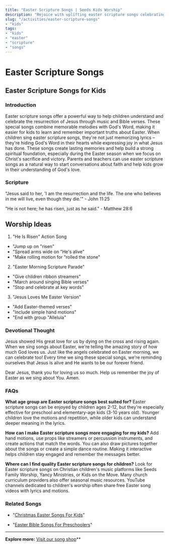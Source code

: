 ```yaml
---
title: "Easter Scripture Songs | Seeds Kids Worship"
description: "Rejoice with uplifting easter scripture songs celebrating Jesus' resurrection. Easter worship resources for kids and Sunday school."
slug: "/activities/easter-scripture-songs"
- "kids"
tags:
- "kids"
- "easter"
- "scripture"
- "songs"
---
```


# Easter Scripture Songs

## Easter Scripture Songs for Kids

### Introduction
Easter scripture songs offer a powerful way to help children understand and celebrate the resurrection of Jesus through music and Bible verses. These special songs combine memorable melodies with God's Word, making it easier for kids to learn and remember important truths about Easter. When children sing easter scripture songs, they're not just memorizing lyrics – they're hiding God's Word in their hearts while expressing joy in what Jesus has done. These songs create lasting memories and help build a strong spiritual foundation, especially during the Easter season when we focus on Christ's sacrifice and victory. Parents and teachers can use easter scripture songs as a natural way to start conversations about faith and help kids grow in their understanding of God's love.

### Scripture
"Jesus said to her, 'I am the resurrection and the life. The one who believes in me will live, even though they die.'" - John 11:25

"He is not here; he has risen, just as he said." - Matthew 28:6

## Worship Ideas
1. "He Is Risen" Action Song
- "Jump up on "risen"
- "Spread arms wide on "He's alive"
- "Make rolling motion for "rolled the stone"

2. "Easter Morning Scripture Parade"
- "Give children ribbon streamers"
- "March around singing Bible verses"
- "Stop and celebrate at key words"

3. "Jesus Loves Me Easter Version"
- "Add Easter-themed verses"
- "Include simple hand motions"
- "End with group "Alleluia"

### Devotional Thought
Jesus showed His great love for us by dying on the cross and rising again. When we sing songs about Easter, we're telling the amazing story of how much God loves us. Just like the angels celebrated on Easter morning, we can celebrate too! Every time we sing these special songs, we're reminding ourselves that Jesus is alive and He wants to be our forever friend.

Dear Jesus, thank you for loving us so much. Help us remember the joy of Easter as we sing about You. Amen.

### FAQs

**What age group are Easter scripture songs best suited for?**
Easter scripture songs can be enjoyed by children ages 2-12, but they're especially effective for preschool and elementary-age kids (3-10 years old). Younger children love the motions and repetition, while older kids can understand deeper meaning in the lyrics.

**How can I make Easter scripture songs more engaging for my kids?**
Add hand motions, use props like streamers or percussion instruments, and create actions that match the words. You can also draw pictures together about the songs or create a simple dance routine. Making it interactive helps children stay engaged and remember the messages better.

**Where can I find quality Easter scripture songs for children?**
Look for Easter scripture songs on Christian children's music platforms like Seeds Family Worship, Yancy Ministries, or Kids on the Move. Many church curriculum providers also offer seasonal music resources. YouTube channels dedicated to children's worship often share free Easter song videos with lyrics and motions.

### Related Songs

- "[Christmas Easter Songs For Kids](/activities/christmas-easter-songs-for-kids/)"

- "[Easter Bible Songs For Preschoolers](/activities/easter-bible-songs-for-preschoolers/)"

---

**Explore more:** [Visit our song shop](https://seedskidsworship.com/shop)**

<!-- Schema Markup -->
<script type="application/ld+json">
{
  "@context": "https://schema.org",
  "@type": "MusicRecording",
  "name": "Easter Scripture Songs",
  "byArtist": {
    "@type": "MusicGroup",
    "name": "Seeds Kids Worship"
  },
  "isFamilyFriendly": true,
  "url": "https://seedskidsworship.com/activities/easter-scripture-songs/"
}
</script>